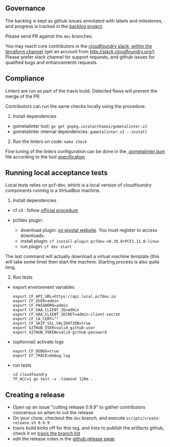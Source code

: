 ## Governance

The backlog is kept as github issues annotated with labels and milestones, and progress is tracked in the [backlog project](https://github.com/mevansam/terraform-provider-cf/projects/1).

Please send PR against the `dev` branches.

You may reach core contributors in the [cloudfoundry slack, within the terraform channel](https://cloudfoundry.slack.com/messages/C7JRBR8CV/) (get an account from http://slack.cloudfoundry.org/). Please prefer slack channel for support requests, and github issues for qualified bugs and enhancements requests.

## Compliance

Linters are run as part of the travis build. Detected flaws will prevent the merge of the PR.

Contributors can run the same checks locally using the procedure:

1. Install dependencies

- gometalinter tool: ```go get gopkg.in/alecthomas/gometalinter.v2```
- gometalinter internal dependencies: ```gometalinter.v2 --install```

2. Run the linters on code: ```make check```

Fine tuning of the linters configuration can be done in the [.gometalinter.json](.gometalinter.json) file according to the tool [specification](https://github.com/alecthomas/gometalinter#configuration-file)

## Running local acceptance tests

Local tests relies on pcf-dev, which is a local version of cloudfoundry components running is a VirtualBox machine.

1. Install dependencies

  - cf cli : follow [official procedure](https://docs.cloudfoundry.org/cf-cli/install-go-cli.html)

  - pcfdev plugin:
    - download plugin: [on pivotal website](https://network.pivotal.io/products/pcfdev). You must register to access downloads.
    - install plugin: ```cf install-plugin pcfdev-v0.30.0+PCF1.11.0-linux```
    - run plugin: ```cf dev start```

  The last command will actually download a virtual machine template (this will take some time) then start the machine. Starting process is also quite long.


2. Run tests

  - export environment variables
    ```
    export CF_API_URL=https://api.local.pcfdev.io
    export CF_USER=admin
    export CF_PASSWORD=admin
    export CF_UAA_CLIENT_ID=admin
    export CF_UAA_CLIENT_SECRET=admin-client-secret
    export CF_CA_CERT=""
    export CF_SKIP_SSL_VALIDATION=true
    export GITHUB_USER=valid-github-user
    export GITHUB_TOKEN=valid-github-password
    ```

  - (optionnal) activate logs
    ```
    export CF_DEBUG=true
    export CF_TRACE=debug.log
    ```

  - run tests
    ```
    cd cloudfoundry
    TF_ACC=1 go test -v -timeout 120m .
    ```


## Creating a release

* Open up an issue "cutting release 0.9.9" to gather contributors concensus on when to cut the release
* On your clone, checkout the `dev` branch, and execute `scripts/create-release.sh 0.9.9`
* travis build kicks off for this tag, and tries to publish the artifacts github, check it on [travis the branch list](https://travis-ci.org/mevansam/terraform-provider-cf/branches)
* edit the release notes in the [github release page](https://github.com/mevansam/terraform-provider-cf/releases)
